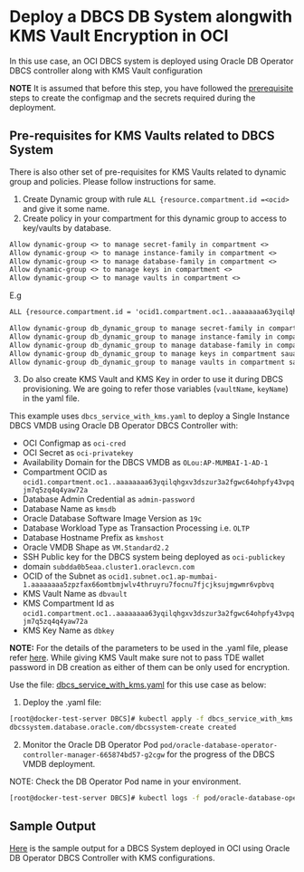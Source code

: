 # Deploy a DBCS DB System alongwith KMS Vault Encryption in OCI

In this use case, an OCI DBCS system is deployed using Oracle DB Operator DBCS controller along with KMS Vault configuration

**NOTE** It is assumed that before this step, you have followed the [prerequisite](./../README.md#prerequsites-to-deploy-a-dbcs-system-using-oracle-db-operator-dbcs-controller) steps to create the configmap and the secrets required during the deployment.

## Pre-requisites for KMS Vaults related to DBCS System
There is also other set of pre-requisites for KMS Vaults related to dynamic group and policies. Please follow instructions for same. 
1. Create Dynamic group with rule `ALL {resource.compartment.id =<ocid>` and give it some name.
2. Create policy in your compartment for this dynamic group to access to key/vaults by database.

```txt
Allow dynamic-group <> to manage secret-family in compartment <>	
Allow dynamic-group <> to manage instance-family in compartment <>	
Allow dynamic-group <> to manage database-family in compartment <>	
Allow dynamic-group <> to manage keys in compartment <>
Allow dynamic-group <> to manage vaults in compartment <>
```

E.g

```txt
ALL {resource.compartment.id = 'ocid1.compartment.oc1..aaaaaaaa63yqilqhgxv3dszur3a2fgwc64ohpfy43vpqjm7q5zq4q4yaw72a'}
```
```txt
Allow dynamic-group db_dynamic_group to manage secret-family in compartment sauahuja	
Allow dynamic-group db_dynamic_group to manage instance-family in compartment sauahuja	
Allow dynamic-group db_dynamic_group to manage database-family in compartment sauahuja	
Allow dynamic-group db_dynamic_group to manage keys in compartment sauahuja
Allow dynamic-group db_dynamic_group to manage vaults in compartment sauahuja
```
3. Do also create KMS Vault and KMS Key in order to use it during DBCS provisioning. We are going to refer those variables (`vaultName`, `keyName`) in the yaml file.

This example uses `dbcs_service_with_kms.yaml` to deploy a Single Instance DBCS VMDB using Oracle DB Operator DBCS Controller with:

- OCI Configmap as `oci-cred`  
- OCI Secret as `oci-privatekey`  
- Availability Domain for the DBCS VMDB as `OLou:AP-MUMBAI-1-AD-1`
- Compartment OCID as `ocid1.compartment.oc1..aaaaaaaa63yqilqhgxv3dszur3a2fgwc64ohpfy43vpqjm7q5zq4q4yaw72a`
- Database Admin Credential as `admin-password`  
- Database Name as `kmsdb`  
- Oracle Database Software Image Version as `19c`  
- Database Workload Type as Transaction Processing i.e. `OLTP`  
- Database Hostname Prefix as `kmshost`
- Oracle VMDB Shape as `VM.Standard2.2`  
- SSH Public key for the DBCS system being deployed as `oci-publickey`  
- domain `subdda0b5eaa.cluster1.oraclevcn.com`
- OCID of the Subnet as `ocid1.subnet.oc1.ap-mumbai-1.aaaaaaaa5zpzfax66omtbmjwlv4thruyru7focnu7fjcjksujmgwmr6vpbvq`
- KMS Vault Name as `dbvault`
- KMS Compartment Id as `ocid1.compartment.oc1..aaaaaaaa63yqilqhgxv3dszur3a2fgwc64ohpfy43vpqjm7q5zq4q4yaw72a`
- KMS Key Name as `dbkey`

**NOTE:** For the details of the parameters to be used in the .yaml file, please refer [here](./dbcs_controller_parameters.md). While giving KMS Vault make sure not to pass TDE wallet password in DB creation as either of them can be only used for encryption.

Use the file: [dbcs_service_with_kms.yaml](./dbcs_service_with_kms.yaml) for this use case as below:

1. Deploy the .yaml file:  
```bash
[root@docker-test-server DBCS]# kubectl apply -f dbcs_service_with_kms.yaml
dbcssystem.database.oracle.com/dbcssystem-create created
```

2. Monitor the Oracle DB Operator Pod `pod/oracle-database-operator-controller-manager-665874bd57-g2cgw` for the progress of the DBCS VMDB deployment. 

NOTE: Check the DB Operator Pod name in your environment.

```bash
[root@docker-test-server DBCS]# kubectl logs -f pod/oracle-database-operator-controller-manager-665874bd57-g2cgw -n  oracle-database-operator-system
```

## Sample Output

[Here](./dbcs_service_with_kms_sample_output.log) is the sample output for a DBCS System deployed in OCI using Oracle DB Operator DBCS Controller with KMS configurations.
